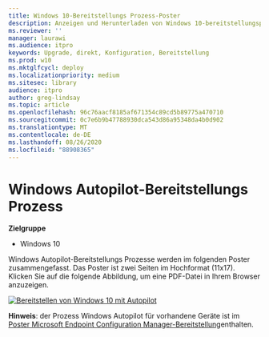 ```yaml
---
title: Windows 10-Bereitstellungs Prozess-Poster
description: Anzeigen und Herunterladen von Windows 10-bereitstellungsprozessflows für Microsoft Endpoint Configuration Manager und Windows Autopilot.
ms.reviewer: ''
manager: laurawi
ms.audience: itpro
keywords: Upgrade, direkt, Konfiguration, Bereitstellung
ms.prod: w10
ms.mktglfcycl: deploy
ms.localizationpriority: medium
ms.sitesec: library
audience: itpro
author: greg-lindsay
ms.topic: article
ms.openlocfilehash: 96c76aacf8185af671354c89cd5b89775a470710
ms.sourcegitcommit: 0c7e6b9b47788930dca543d86a95348da4b0d902
ms.translationtype: MT
ms.contentlocale: de-DE
ms.lasthandoff: 08/26/2020
ms.locfileid: "88908365"
---
```

#  <a name="windows-autopilot-deployment-process"></a>Windows Autopilot-Bereitstellungs Prozess

**Zielgruppe**
-   Windows 10

Windows Autopilot-Bereitstellungs Prozesse werden im folgenden Poster zusammengefasst. Das Poster ist zwei Seiten im Hochformat (11x17). Klicken Sie auf die folgende Abbildung, um eine PDF-Datei in Ihrem Browser anzuzeigen.

[![Bereitstellen von Windows 10 mit Autopilot](media/windows10-autopilot-flowchart.png)](media/Windows10AutopilotFlowchart.pdf)

**Hinweis**: der Prozess Windows Autopilot für vorhandene Geräte ist im [Poster Microsoft Endpoint Configuration Manager-Bereitstellung](/windows/deployment/windows-10-deployment-posters#deploy-windows-10-with-microsoft-endpoint-configuration-manager)enthalten.